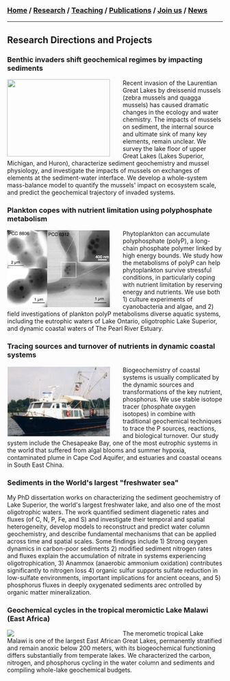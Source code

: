 ### [**Home**](README.md)  /  [**Research**](Research.md)  /  [**Teaching**](Teaching.md)   /  [**Publications**](Publications.md)  /  [**Join us**](Joinus.md)  /  [**News**](News.md) 
---

## Research Directions and Projects 

### Benthic invaders shift geochemical regimes by impacting sediments 
<img align="left" style="float: left; padding-right: 30px;" src="./mussels.png" width="240" height="180"> Recent invasion of the Laurentian Great Lakes by dreissenid mussels (zebra mussels and quagga mussels) has caused dramatic changes in the ecology and water chemistry. The impacts of mussels on sediment, the internal source and ultimate sink of many key elements, remain unclear. We survey the lake floor of upper Great Lakes (Lakes Superior, Michigan, and Huron), characterize sediment geochemistry and mussel physiology, and investigate the impacts of mussels on  exchanges of elements at the sediment-water interface. We develop a whole-system mass-balance model to quantify the mussels' impact on ecosystem scale, and predict the geochemical trajectory of invaded systems.

### Plankton copes with nutrient limitation using polyphosphate metabolism 
<img align="left" style="float: left; padding-right: 30px;" src="./polyp.png" width="240" height="180"> Phytoplankton can accumulate polyphosphate (polyP), a long-chain phosphate polymer linked by high energy bounds. We study how the metabolisms of polyP can help phytoplankton survive stressful conditions, in particularly coping with nutrient limitation by reserving energy and nutrients. We use both 1) culture experiments of cyanobacteria and algae, and 2) field investigations of plankton polyP metabolisms diverse aquatic systems, including the eutrophic waters of Lake Ontario, oligotrophic Lake Superior, and dynamic coastal waters of The Pearl River Estuary. 

### Tracing sources and turnover of nutrients in dynamic coastal systems
<img align="left" style="float: left; padding-right: 30px;" src="./kerhin.png" width="240"> Biogeochemistry of coastal systems is usually complicated by the dynamic sources and transformations of the key nutrient, phosphorus. We use stable isotope tracer (phosphate oxygen isotopes) in combine with traditional geochemical techniques to trace the P sources, reactions, and biological turnover. Our study system include the Chesapeake Bay, one of the most eutrophic systems in the world that suffered from algal blooms and summer hypoxia, contaminated plume in Cape Cod Aquifer, and estuaries and coastal oceans in South East China. 

### Sediments in the World's largest "freshwater sea" 
My PhD dissertation works on characterizing the sediment geochemistry of Lake Superior, the world's largest freshwater lake, and also one of the most oligotrophic waters. The work quantified sediment diagenetic rates and fluxes (of C, N, P, Fe, and S) and investigate their temporal and spatial heterogeneity, develop models to reconstruct and predict water column geochemistry, and describe fundamental mechanisms that can be applied across time and spatial scales.
Some findings include 1) Strong oxygen dynamics in carbon-poor sediments 2) modified sediment nitrogen rates and fluxes explain the accumulation of nitrate in systems experiencing oligotrophication, 3) Anammox (anaerobic ammonium oxidation) contributes significantly to nitrogen loss 4) organic sulfur supports sulfate reduction in low-sulfate environments, important implications for ancient oceans, and 5) phosphorus fluxes in deeply oxygenated sediments arec ontrolled by organic matter mineralization.  

### Geochemical cycles in the tropical meromictic Lake Malawi (East Africa)
<img align="left" style="float: left; padding-right: 30px;" src="./malawi3.jpg" width="240"> The merometic tropical Lake Malawi is one of the largest East African Great Lakes, permanently stratified and remain anoxic below 200 meters, with its biogeochemical functioning differs substantially from temperate lakes. We characterized the carbon, nitrogen, and phosphorus cycling in the water column and sediments and compiling whole-lake geochemical budgets. 

